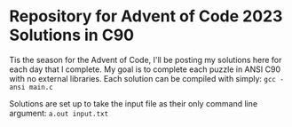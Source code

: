 # Repository for Advent of Code 2023 Solutions in C90

Tis the season for the Advent of Code, I'll be posting my solutions here for
each day that I complete. My goal is to complete each puzzle in ANSI C90 with
no external libraries. Each solution can be compiled with simply:
`gcc -ansi main.c`

Solutions are set up to take the input file as their only command line 
argument:
`a.out input.txt`
